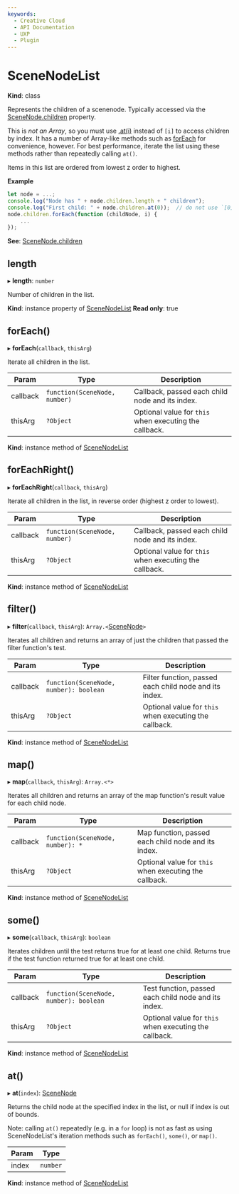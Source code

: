 ```yaml
---
keywords:
  - Creative Cloud
  - API Documentation
  - UXP
  - Plugin
---
```


# SceneNodeList

**Kind**: class

Represents the children of a scenenode. Typically accessed via the [SceneNode.children](/develop/reference/SceneNode/#children) property.

This is _not an Array_, so you must use [.at(i)](#at) instead of `[i]` to access children by index. It has a
number of Array-like methods such as [forEach](#foreach) for convenience, however. For best performance, iterate
the list using these methods rather than repeatedly calling `at()`.

Items in this list are ordered from lowest z order to highest.

**Example**

```js
let node = ...;
console.log("Node has " + node.children.length + " children");
console.log("First child: " + node.children.at(0));  // do not use `[0]` - it will not work!
node.children.forEach(function (childNode, i) {
    ...
});
```

**See**: [SceneNode.children](/develop/reference/SceneNode/#children)

## length

▸ **length**: `number`

Number of children in the list.

**Kind**: instance property of [SceneNodeList](#SceneNodeList)
**Read only**: true

## forEach()

▸ **forEach**(`callback`, `thisArg`)

Iterate all children in the list.

| Param    | Type                            | Description                                            |
| -------- | ------------------------------- | ------------------------------------------------------ |
| callback | `function(SceneNode, number)` | Callback, passed each child node and its index.        |
| thisArg  | `?Object`                       | Optional value for `this` when executing the callback. |

**Kind**: instance method of [SceneNodeList](#SceneNodeList)

## forEachRight()

▸ **forEachRight**(`callback`, `thisArg`)

Iterate all children in the list, in reverse order (highest z order to lowest).

| Param    | Type                            | Description                                            |
| -------- | ------------------------------- | ------------------------------------------------------ |
| callback | `function(SceneNode, number)` | Callback, passed each child node and its index.        |
| thisArg  | `?Object`                       | Optional value for `this` when executing the callback. |

**Kind**: instance method of [SceneNodeList](#SceneNodeList)

## filter()

▸ **filter**(`callback`, `thisArg`): `Array.<`[SceneNode](/develop/reference/SceneNode)`>`

Iterates all children and returns an array of just the children that passed the filter function's test.

| Param    | Type                                     | Description                                            |
| -------- | ---------------------------------------- | ------------------------------------------------------ |
| callback | `function(SceneNode, number): boolean` | Filter function, passed each child node and its index. |
| thisArg  | `?Object`                                | Optional value for `this` when executing the callback. |

**Kind**: instance method of [SceneNodeList](#SceneNodeList)

## map()

▸ **map**(`callback`, `thisArg`): `Array.<*>`

Iterates all children and returns an array of the map function's result value for each child node.

| Param    | Type                               | Description                                            |
| -------- | ---------------------------------- | ------------------------------------------------------ |
| callback | `function(SceneNode, number): *` | Map function, passed each child node and its index.    |
| thisArg  | `?Object`                          | Optional value for `this` when executing the callback. |

**Kind**: instance method of [SceneNodeList](#SceneNodeList)

## some()

▸ **some**(`callback`, `thisArg`): `boolean`

Iterates children until the test returns true for at least one child.  Returns true if the test function returned true for at least one child.

| Param    | Type                                     | Description                                            |
| -------- | ---------------------------------------- | ------------------------------------------------------ |
| callback | `function(SceneNode, number): boolean` | Test function, passed each child node and its index.   |
| thisArg  | `?Object`                                | Optional value for `this` when executing the callback. |

**Kind**: instance method of [SceneNodeList](#SceneNodeList)

## at()

▸ **at**(`index`): [SceneNode](/develop/reference/SceneNode)

Returns the child node at the specified index in the list, or null if index is out of bounds.

Note: calling `at()` repeatedly (e.g. in a `for` loop) is not as fast as using SceneNodeList's iteration methods such as `forEach()`, `some()`, or `map()`.

| Param | Type     |
| ----- | -------- |
| index | `number` |

**Kind**: instance method of [SceneNodeList](#SceneNodeList)